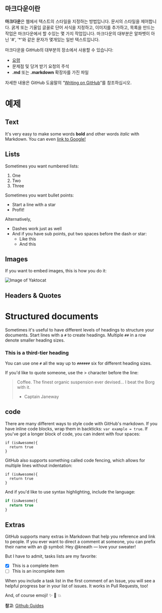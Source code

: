 ## 마크다운이란
**마크다운**은 웹에서 텍스트의 스타일을 지정하는 방법입니다. 문서의 스타일을 제어합니다. 굵게 또는 기울임 글꼴로 단어 서식을 지정하고, 이미지를 추가하고, 목록을 만드는 작업은 마크다운에서 할 수있는 몇 가지 작업입니다. 마크다운의 대부분은 알파벳이 아닌 '#', '*'와 같은 문자가 몇개있는 일반 텍스트입니다.

마크다운을 GitHub의 대부분의 장소에서 사용할 수 있습니다:

- [요령](https://gist.github.com/discover)
- 문제점 및 당겨 받기 요청의 주석
- **.md** 또는 **.markdown** 확장자를 가진 파일

자세한 내용은 GitHub 도움말의 “[Writing on GitHub](https://help.github.com/categories/writing-on-github/)”를 참조하십시오.

# 예제
## Text
It's very easy to make some words **bold** and other words *italic* with Markdown. You can even [link to Google!](http://google.com)

## Lists
Sometimes you want numbered lists:

1. One
2. Two
3. Three

Sometimes you want bullet points:

* Start a line with a star
* Profit!

Alternatively,

- Dashes work just as well
- And if you have sub points, put two spaces before the dash or star:
  - Like this
  - And this

## Images
If you want to embed images, this is how you do it:

![Image of Yaktocat](https://octodex.github.com/images/yaktocat.png)

## Headers & Quotes
# Structured documents

Sometimes it's useful to have different levels of headings to structure your documents. Start lines with a `#` to create headings. Multiple `##` in a row denote smaller heading sizes.

### This is a third-tier heading

You can use one `#` all the way up to `######` six for different heading sizes.

If you'd like to quote someone, use the > character before the line:

> Coffee. The finest organic suspension ever devised... I beat the Borg with it.
> - Captain Janeway

##  code
There are many different ways to style code with GitHub's markdown. If you have inline code blocks, wrap them in backticks: `var example = true`.  If you've got a longer block of code, you can indent with four spaces:

    if (isAwesome){
      return true
    }

GitHub also supports something called code fencing, which allows for multiple lines without indentation:

```
if (isAwesome){
  return true
}
```

And if you'd like to use syntax highlighting, include the language:

```javascript
if (isAwesome){
  return true
}
```

## Extras
GitHub supports many extras in Markdown that help you reference and link to people. If you ever want to direct a comment at someone, you can prefix their name with an @ symbol: Hey @kneath — love your sweater!

But I have to admit, tasks lists are my favorite:

- [x] This is a complete item
- [ ] This is an incomplete item

When you include a task list in the first comment of an Issue, you will see a helpful progress bar in your list of issues. It works in Pull Requests, too!

And, of course emoji! :sparkles: :camel: :boom:




**참고**: [Github Guides](https://guides.github.com/features/mastering-markdown/)

